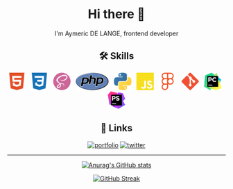 <div id="header" align="center">

# Hi there 👋

I'm Aymeric DE LANGE, frontend developer

## 🛠 Skills


<div>
  <img height="40" src="./icons/html5.svg">
  &nbsp;
  <img height="40" src="./icons/css3.svg">
  &nbsp;
  <img height="40" src="./icons/sass.svg">
  &nbsp;
  <img height="40" src="./icons/php.svg">
  &nbsp;
  <img height="40" src="icons/python.svg">
  &nbsp;
  <img height="40" src="./icons/javascript.svg">
  &nbsp;
  <img height="40" src="./icons/figma.svg">
  &nbsp;
  <img height="40" src="./icons/git.svg">
  &nbsp;
  <img height="40" src="icons/pycharm.svg">
  &nbsp;
  <img height="40" src="icons/phpstorm.svg">
</div>

## 🔗 Links

[![portfolio](https://img.shields.io/badge/my_portfolio-000?style=for-the-badge&logo=ko-fi&logoColor=white)](https://aycoding.github.io/Portfolio/)
[![twitter](https://img.shields.io/badge/twitter-1DA1F2?style=for-the-badge&logo=twitter&logoColor=white)](https://twitter.com/Ertinox08Gaming/)

<hr>

[![Anurag's GitHub stats](https://github-readme-stats.vercel.app/api/top-langs/?username=aycoding&layout=compact)](https://github.com/anuraghazra/github-readme-stats)

[![GitHub Streak](https://github-readme-streak-stats.herokuapp.com?user=AyCoding)](https://git.io/streak-stats)


<!--

[![linkedin](https://img.shields.io/badge/linkedin-0A66C2?style=for-the-badge&logo=linkedin&logoColor=white)](https://www.linkedin.com/)

**AyCoding/AyCoding** is a ✨ _special_ ✨ repository because its `README.md` (this file) appears on your GitHub profile.

Here are some ideas to get you started:

- 🔭 I’m currently working on ...
- 🌱 I’m currently learning ...
- 👯 I’m looking to collaborate on ...
- 🤔 I’m looking for help with ...
- 💬 Ask me about ...
- 📫 How to reach me: ...
- 😄 Pronouns: ...
- ⚡ Fun fact: ...
-->
</div>
